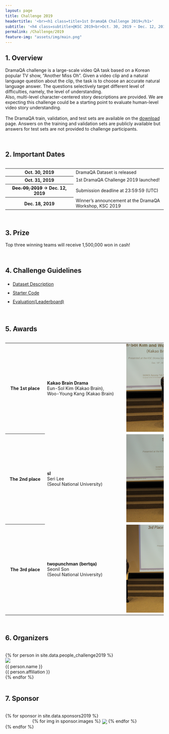 ```yaml
---
layout: page
title: Challenge 2019
headertitle: '<br><h1 class=title>1st DramaQA Challenge 2019</h1>'
subtitle: '<h4 class=subtitle>@KSC 2019<br>Oct. 30, 2019 ~ Dec. 12, 2019</h4><br>'
permalink: /Challenge/2019
feature-img: "assets/img/main.png"
---
```


<link rel="stylesheet" href="/assets/css/member.css">
<link rel="stylesheet" href="/assets/css/sponsor.css">


<div class="challenge content-container">
  <div class = "content-subcontainer">
    <h2 class = "content-subtitle">
      1. Overview
    </h2>
    <p class="content-item">
      DramaQA challenge is a large-scale video QA task based on a Korean popular TV show, “Another Miss Oh”. Given a video clip and a natural language question about the clip, the task is to choose an accurate natural language answer. The questions selectively target different level of difficulties, namely, the level of understanding. 
      <br />
      Also, multi-level character-centered story descriptions are provided. We are expecting this challenge could be a starting point to evaluate human-level video story understanding.
      <br /><br />
      The DramaQA train, validation, and test sets are available on the <a id="link" href="/Download ">download</a> page. Answers on the training and validation sets are publicly available but answers for test sets are not provided to challenge participants.
    </p>
  </div> <br />

  <div class = "content-subcontainer">
    <h2 class = "content-subtitle">
      2. Important Dates
    </h2>
    <div style="overflow-x: auto">
     <table style="border-collapse: collapse; border-spacing: 0; width: 100%;">
        <tr>
          <th style="width: 15em">Oct. 30, 2019</th>
          <td style="width: 20em">DramaQA Dataset is released</td>
        </tr>
        <tr>
          <th>Oct. 31, 2019</th>
          <td>1st DramaQA Challenge 2019 launched!</td>
        </tr>
        <tr>
          <th><del>Dec. 09, 2019</del> &rarr; Dec. 12, 2019</th>
          <td>Submission deadline at 23:59:59 (UTC)</td>
        </tr>
        <tr>
          <th>Dec. 18, 2019</th>
          <td>Winner’s announcement at the DramaQA Workshop, KSC 2019</td>
        </tr>        
      </table>
    </div>
  </div> <br />

  <div class = "content-subcontainer">
    <h2 class = "content-subtitle">
      3. Prize
    </h2>
    <p class="content-item">
      Top three winning teams will receive 1,500,000 won in cash!
    </p>
  </div> <br />

  <div class = "content-subcontainer">
    <h2 class = "content-subtitle">
      4. Challenge Guidelines
    </h2>
    <ul class="content-item" style="line-height:2em">
      <li> <a id="link" href="/Dataset">Dataset Description</a> </li>
      <li> <a id="link" href="https://github.com/skaro94/vtt_challenge_2019">Starter Code</a> </li>
      <li> <a id="link" href="https://evalai.cloudcv.org/web/challenges/challenge-page/467/overview">Evaluation(Leaderboard)</a> </li>
     </ul>
  </div> <br />
  
  <div class="content-subcontainer">
    <h2 class = "content-subtitle">
      5. Awards
    </h2>
    <div style="overflow-x: auto">
        <table style="border-collapse: collapse; border-spacing: 0; width: 1000px;">
            <tr>
              <th style="width: 8em; TEXT-ALIGN: center;">The 1st place</th>
              <td style="width: 17em;"><b>Kakao Brain Drama</b><br>Eun-Sol Kim (Kakao Brain),<br> Woo-Young Kang (Kakao Brain)</td>
              <td><img class="1st" src="/assets/img/challenge/2019_1st.JPG" style="margin:0; padding:0; width: 400px; height: 280px"></td>
            </tr>
            <tr>
              <th style="width: 8em; TEXT-ALIGN: center;">The 2nd place</th>
              <td><b>sl</b><br>Seri Lee<br>(Seoul National University)</td>
              <td><img class="2nd" src="/assets/img/challenge/2019_2nd.JPG" style="margin:0; padding:0; width: 400px; height: 280px"></td>
            </tr>
            <tr>
              <th style="width: 8em; TEXT-ALIGN: center;">The 3rd place</th>
              <td><b>twopunchman (bertqa)</b><br>Seonil Son<br>(Seoul National University)</td>
              <td><img class="3rd" src="/assets/img/challenge/2019_3rd.JPG" style="margin:0; padding:0; width: 400px; height: 280px"></td>
            </tr>        
        </table>
    </div>
  </div> <br />
  
  <div class="content-subcontainer">
    <h2 class = "content-title">
      6. Organizers
    </h2> <br />
    <div class="content-item">
      {% for person in site.data.people_challenge2019 %}
        <div class="member">
          <div class="member-profile">
            <img class="member-profile" src="{{person.src}}">
          </div>
          <div class="member-name member-name">
            {{ person.name }}
          </div>
          <div class="member-info member-position">
            {{ person.affiliation }}
          </div>
        </div>
      {% endfor %}
    </div>
  </div> <br />
  
  <div class="content-subcontainer">
    <h2 class = "content-title">
      7. Sponsor
    </h2> <br />
    {% for sponsor in site.data.sponsors2019 %}
    <div class="content-item" style="TEXT-ALIGN: center">
      {% for img in sponsor.images %}
        <img src="{{ img.src }}" style="width:230px; height:auto; padding:0 0; vertical-align: middle;">
      {% endfor %}
    </div>
    {% endfor %}
  </div>
  
</div>
